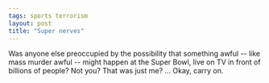 ```yaml
---
tags: sports terrorism
layout: post
title: "Super nerves"
---
```




Was anyone else preoccupied by the possibility that something awful -- like mass murder awful -- might happen at the Super Bowl, live on TV in front of billions of people? Not you? That was just me? ... Okay, carry on.


